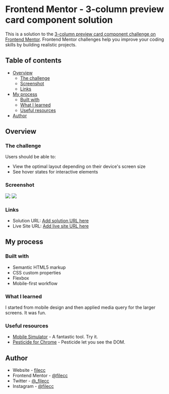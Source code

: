 # Frontend Mentor - 3-column preview card component solution

This is a solution to the [3-column preview card component challenge on Frontend Mentor](https://www.frontendmentor.io/challenges/3column-preview-card-component-pH92eAR2-). Frontend Mentor challenges help you improve your coding skills by building realistic projects. 

## Table of contents

- [Overview](#overview)
  - [The challenge](#the-challenge)
  - [Screenshot](#screenshot)
  - [Links](#links)
- [My process](#my-process)
  - [Built with](#built-with)
  - [What I learned](#what-i-learned)
  - [Useful resources](#useful-resources)
- [Author](#author)

## Overview

### The challenge

Users should be able to:

- View the optimal layout depending on their device's screen size
- See hover states for interactive elements

### Screenshot

![](/desktop-design.jpg)
![](/phone-design.jpg)


### Links

- Solution URL: [Add solution URL here](https://your-solution-url.com)
- Live Site URL: [Add live site URL here](https://your-live-site-url.com)

## My process

### Built with

- Semantic HTML5 markup
- CSS custom properties
- Flexbox
- Mobile-first workflow

### What I learned

I started from mobile design and then applied media query for the larger screens. It was fun. 


### Useful resources

- [Mobile Simulator](https://chrome.google.com/webstore/detail/mobile-simulator-responsi/ckejmhbmlajgoklhgbapkiccekfoccmk?hl=it) - A fantastic tool. Try it.
- [Pesticide for Chrome](https://chrome.google.com/webstore/detail/pesticide-for-chrome/bakpbgckdnepkmkeaiomhmfcnejndkbi?hl=it) - Pesticide let you see the DOM.


## Author

- Website - [filecc](https://www.filecc.dev)
- Frontend Mentor - [@filecc](https://www.frontendmentor.io/profile/filecc)
- Twitter - [@_filecc](https://www.twitter.com/_filecc)
- Instagram - [@filecc](https://www.instagram.com/filecc)
